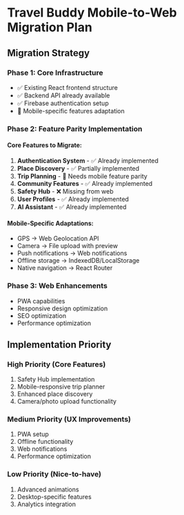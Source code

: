 # Travel Buddy Mobile-to-Web Migration Plan

## Migration Strategy

### Phase 1: Core Infrastructure
- ✅ Existing React frontend structure
- ✅ Backend API already available
- ✅ Firebase authentication setup
- 🔄 Mobile-specific features adaptation

### Phase 2: Feature Parity Implementation

#### Core Features to Migrate:
1. **Authentication System** - ✅ Already implemented
2. **Place Discovery** - ✅ Partially implemented
3. **Trip Planning** - 🔄 Needs mobile feature parity
4. **Community Features** - ✅ Already implemented
5. **Safety Hub** - ❌ Missing from web
6. **User Profiles** - ✅ Already implemented
7. **AI Assistant** - ✅ Already implemented

#### Mobile-Specific Adaptations:
- GPS → Web Geolocation API
- Camera → File upload with preview
- Push notifications → Web notifications
- Offline storage → IndexedDB/LocalStorage
- Native navigation → React Router

### Phase 3: Web Enhancements
- PWA capabilities
- Responsive design optimization
- SEO optimization
- Performance optimization

## Implementation Priority

### High Priority (Core Features)
1. Safety Hub implementation
2. Mobile-responsive trip planner
3. Enhanced place discovery
4. Camera/photo upload functionality

### Medium Priority (UX Improvements)
1. PWA setup
2. Offline functionality
3. Web notifications
4. Performance optimization

### Low Priority (Nice-to-have)
1. Advanced animations
2. Desktop-specific features
3. Analytics integration